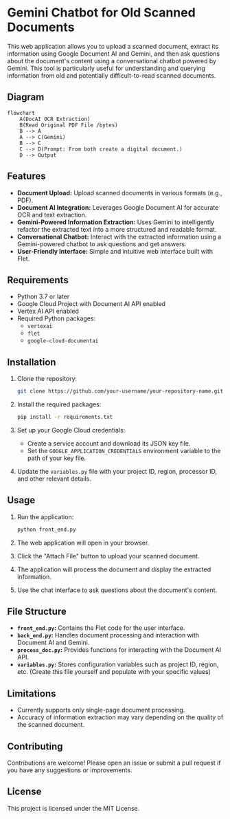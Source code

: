 # Gemini Chatbot for Old Scanned Documents

This web application allows you to upload a scanned document, extract its information using Google Document AI and Gemini, and then ask questions about the document's content using a conversational chatbot powered by Gemini. This tool is particularly useful for understanding and querying information from old and potentially difficult-to-read scanned documents.

## Diagram
```mermaid
flowchart
    A(DocAI OCR Extraction)
    B(Read Original PDF File /bytes)
    B --> A
    A --> C(Gemini)
    B --> C
    C --> D(Prompt: From both create a digital document.)
    D --> Output

```

## Features

* **Document Upload:** Upload scanned documents in various formats (e.g., PDF).
* **Document AI Integration:** Leverages Google Document AI for accurate OCR and text extraction.
* **Gemini-Powered Information Extraction:** Uses Gemini to intelligently refactor the extracted text into a more structured and readable format.
* **Conversational Chatbot:** Interact with the extracted information using a Gemini-powered chatbot to ask questions and get answers.
* **User-Friendly Interface:** Simple and intuitive web interface built with Flet.

## Requirements

* Python 3.7 or later
* Google Cloud Project with Document AI API enabled
* Vertex AI API enabled
* Required Python packages:
    * `vertexai`
    * `flet`
    * `google-cloud-documentai`

## Installation

1. Clone the repository:

   ```bash
   git clone https://github.com/your-username/your-repository-name.git
   ```

2. Install the required packages:

   ```bash
   pip install -r requirements.txt
   ```

3. Set up your Google Cloud credentials:

    * Create a service account and download its JSON key file.
    * Set the `GOOGLE_APPLICATION_CREDENTIALS` environment variable to the path of your key file.

4. Update the `variables.py` file with your project ID, region, processor ID, and other relevant details.

## Usage

1. Run the application:

   ```bash
   python front_end.py
   ```

2. The web application will open in your browser.
3. Click the "Attach File" button to upload your scanned document.
4. The application will process the document and display the extracted information.
5. Use the chat interface to ask questions about the document's content.

## File Structure

* **`front_end.py`:** Contains the Flet code for the user interface.
* **`back_end.py`:** Handles document processing and interaction with Document AI and Gemini.
* **`process_doc.py`:** Provides functions for interacting with the Document AI API.
* **`variables.py`:** Stores configuration variables such as project ID, region, etc. (Create this file yourself and populate with your specific values)

## Limitations

* Currently supports only single-page document processing.
* Accuracy of information extraction may vary depending on the quality of the scanned document.

## Contributing

Contributions are welcome! Please open an issue or submit a pull request if you have any suggestions or improvements.

## License

This project is licensed under the MIT License.